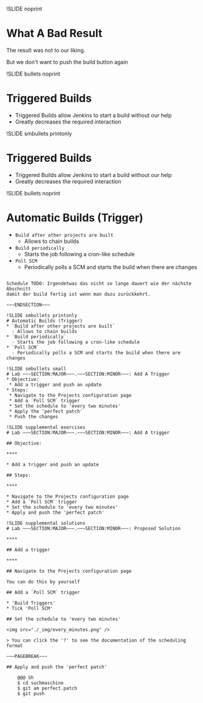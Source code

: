 !SLIDE noprint
# What A Bad Result
The result was not to our liking.

But we don't want to push the build button again

!SLIDE bullets noprint
# Triggered Builds
* Triggered Builds allow Jenkins to start a build without our help
* Greatly decreases the required interaction

!SLIDE smbullets printonly
# Triggered Builds
* Triggered Builds allow Jenkins to start a build without our help
* Greatly decreases the required interaction

!SLIDE bullets noprint
# Automatic Builds (Trigger)
* `Build after other projects are built`
  - Allows to chain builds
* `Build periodically`
  - Starts the job following a cron-like schedule
* `Poll SCM`
  - Periodically polls a SCM and starts the build when there are changes

~~~SECTION:notes~~~

Schedule TODO: Irgendetwas das nicht so lange dauert wie der nächste Abschnitt
damit der build fertig ist wenn man dazu zurückkehrt.

~~~ENDSECTION~~~

!SLIDE smbullets printonly
# Automatic Builds (Trigger)
* `Build after other projects are built`
  - Allows to chain builds
* `Build periodically`
  - Starts the job following a cron-like schedule
* `Poll SCM`
  - Periodically polls a SCM and starts the build when there are changes

!SLIDE smbullets small
# Lab ~~~SECTION:MAJOR~~~.~~~SECTION:MINOR~~~: Add A Trigger
* Objective:
 * Add a trigger and push an update
* Steps:
 * Navigate to the Projects configuration page
 * Add a `Poll SCM` trigger
 * Set the schedule to 'every two minutes'
 * Apply the 'perfect patch'
 * Push the changes

!SLIDE supplemental exercises
# Lab ~~~SECTION:MAJOR~~~.~~~SECTION:MINOR~~~: Add A trigger

## Objective:

****

* Add a trigger and push an update

## Steps:

****

* Navigate to the Projects configuration page
* Add a `Poll SCM` trigger
* Set the schedule to 'every two minutes'
* Apply and push the 'perfect patch'

!SLIDE supplemental solutions
# Lab ~~~SECTION:MAJOR~~~.~~~SECTION:MINOR~~~: Proposed Solution

****

## Add a trigger

****

## Navigate to the Projects configuration page

You can do this by yourself

## Add a `Poll SCM` trigger

* 'Build Triggers'
* Tick 'Poll SCM'

## Set the schedule to 'every two minutes'

<img src="./_img/every_minutes.png" />

> You can click the '?' to see the documentation of the scheduling format

~~~PAGEBREAK~~~

## Apply and push the 'perfect patch'

    @@@ Sh
	$ cd suchmaschine
	$ git am perfect.patch
	$ git push
